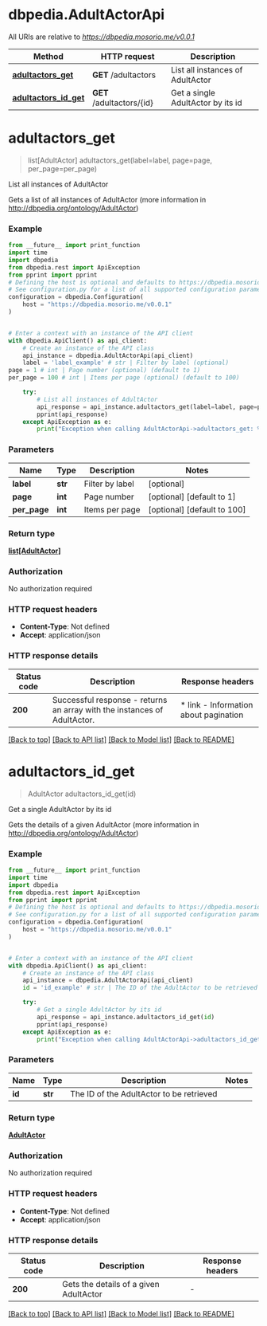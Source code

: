 # dbpedia.AdultActorApi

All URIs are relative to *https://dbpedia.mosorio.me/v0.0.1*

Method | HTTP request | Description
------------- | ------------- | -------------
[**adultactors_get**](AdultActorApi.md#adultactors_get) | **GET** /adultactors | List all instances of AdultActor
[**adultactors_id_get**](AdultActorApi.md#adultactors_id_get) | **GET** /adultactors/{id} | Get a single AdultActor by its id


# **adultactors_get**
> list[AdultActor] adultactors_get(label=label, page=page, per_page=per_page)

List all instances of AdultActor

Gets a list of all instances of AdultActor (more information in http://dbpedia.org/ontology/AdultActor)

### Example

```python
from __future__ import print_function
import time
import dbpedia
from dbpedia.rest import ApiException
from pprint import pprint
# Defining the host is optional and defaults to https://dbpedia.mosorio.me/v0.0.1
# See configuration.py for a list of all supported configuration parameters.
configuration = dbpedia.Configuration(
    host = "https://dbpedia.mosorio.me/v0.0.1"
)


# Enter a context with an instance of the API client
with dbpedia.ApiClient() as api_client:
    # Create an instance of the API class
    api_instance = dbpedia.AdultActorApi(api_client)
    label = 'label_example' # str | Filter by label (optional)
page = 1 # int | Page number (optional) (default to 1)
per_page = 100 # int | Items per page (optional) (default to 100)

    try:
        # List all instances of AdultActor
        api_response = api_instance.adultactors_get(label=label, page=page, per_page=per_page)
        pprint(api_response)
    except ApiException as e:
        print("Exception when calling AdultActorApi->adultactors_get: %s\n" % e)
```

### Parameters

Name | Type | Description  | Notes
------------- | ------------- | ------------- | -------------
 **label** | **str**| Filter by label | [optional] 
 **page** | **int**| Page number | [optional] [default to 1]
 **per_page** | **int**| Items per page | [optional] [default to 100]

### Return type

[**list[AdultActor]**](AdultActor.md)

### Authorization

No authorization required

### HTTP request headers

 - **Content-Type**: Not defined
 - **Accept**: application/json

### HTTP response details
| Status code | Description | Response headers |
|-------------|-------------|------------------|
**200** | Successful response - returns an array with the instances of AdultActor. |  * link - Information about pagination <br>  |

[[Back to top]](#) [[Back to API list]](../README.md#documentation-for-api-endpoints) [[Back to Model list]](../README.md#documentation-for-models) [[Back to README]](../README.md)

# **adultactors_id_get**
> AdultActor adultactors_id_get(id)

Get a single AdultActor by its id

Gets the details of a given AdultActor (more information in http://dbpedia.org/ontology/AdultActor)

### Example

```python
from __future__ import print_function
import time
import dbpedia
from dbpedia.rest import ApiException
from pprint import pprint
# Defining the host is optional and defaults to https://dbpedia.mosorio.me/v0.0.1
# See configuration.py for a list of all supported configuration parameters.
configuration = dbpedia.Configuration(
    host = "https://dbpedia.mosorio.me/v0.0.1"
)


# Enter a context with an instance of the API client
with dbpedia.ApiClient() as api_client:
    # Create an instance of the API class
    api_instance = dbpedia.AdultActorApi(api_client)
    id = 'id_example' # str | The ID of the AdultActor to be retrieved

    try:
        # Get a single AdultActor by its id
        api_response = api_instance.adultactors_id_get(id)
        pprint(api_response)
    except ApiException as e:
        print("Exception when calling AdultActorApi->adultactors_id_get: %s\n" % e)
```

### Parameters

Name | Type | Description  | Notes
------------- | ------------- | ------------- | -------------
 **id** | **str**| The ID of the AdultActor to be retrieved | 

### Return type

[**AdultActor**](AdultActor.md)

### Authorization

No authorization required

### HTTP request headers

 - **Content-Type**: Not defined
 - **Accept**: application/json

### HTTP response details
| Status code | Description | Response headers |
|-------------|-------------|------------------|
**200** | Gets the details of a given AdultActor |  -  |

[[Back to top]](#) [[Back to API list]](../README.md#documentation-for-api-endpoints) [[Back to Model list]](../README.md#documentation-for-models) [[Back to README]](../README.md)

